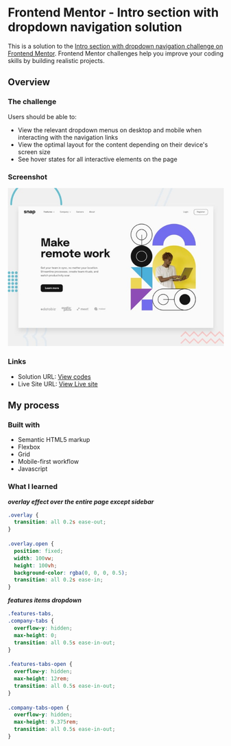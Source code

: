 # Frontend Mentor - Intro section with dropdown navigation solution

This is a solution to the [Intro section with dropdown navigation challenge on Frontend Mentor](https://www.frontendmentor.io/challenges/intro-section-with-dropdown-navigation-ryaPetHE5). Frontend Mentor challenges help you improve your coding skills by building realistic projects.

## Overview

### The challenge

Users should be able to:

- View the relevant dropdown menus on desktop and mobile when interacting with the navigation links
- View the optimal layout for the content depending on their device's screen size
- See hover states for all interactive elements on the page

### Screenshot

![screenshot](screenshot.jpg)

### Links

- Solution URL: [View codes](https://github.com/DanoSvK/Intro-section-with-dropdown-navigation)
- Live Site URL: [View Live site](https://danosvk.github.io/Intro-section-with-dropdown-navigation/)

## My process

### Built with

- Semantic HTML5 markup
- Flexbox
- Grid
- Mobile-first workflow
- Javascript

### What I learned

**_overlay effect over the entire page except sidebar_**

```css
.overlay {
  transition: all 0.2s ease-out;
}

.overlay.open {
  position: fixed;
  width: 100vw;
  height: 100vh;
  background-color: rgba(0, 0, 0, 0.5);
  transition: all 0.2s ease-in;
}
```

**_features items dropdown_**

```css
.features-tabs,
.company-tabs {
  overflow-y: hidden;
  max-height: 0;
  transition: all 0.5s ease-in-out;
}

.features-tabs-open {
  overflow-y: hidden;
  max-height: 12rem;
  transition: all 0.5s ease-in-out;
}

.company-tabs-open {
  overflow-y: hidden;
  max-height: 9.375rem;
  transition: all 0.5s ease-in-out;
}
```
